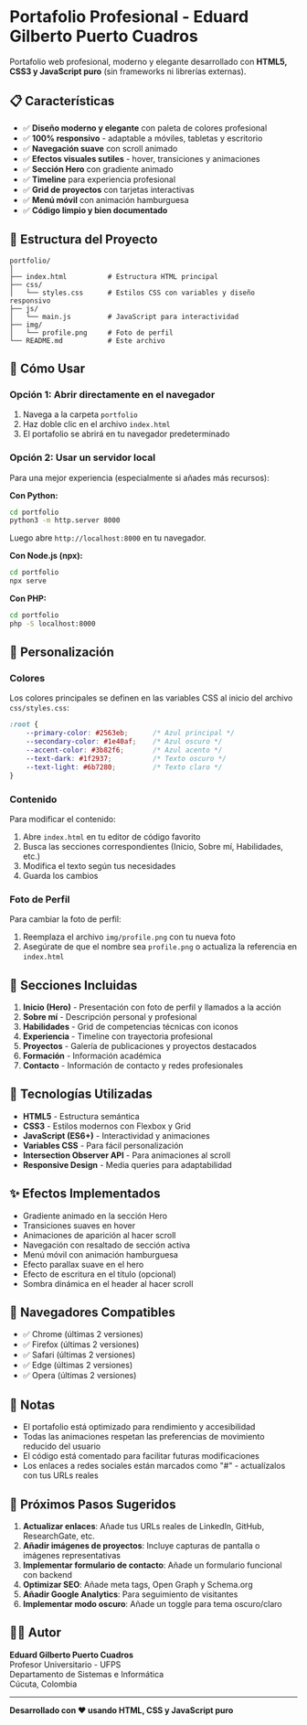 # Portafolio Profesional - Eduard Gilberto Puerto Cuadros

Portafolio web profesional, moderno y elegante desarrollado con **HTML5, CSS3 y JavaScript puro** (sin frameworks ni librerías externas).

## 📋 Características

- ✅ **Diseño moderno y elegante** con paleta de colores profesional
- ✅ **100% responsivo** - adaptable a móviles, tabletas y escritorio
- ✅ **Navegación suave** con scroll animado
- ✅ **Efectos visuales sutiles** - hover, transiciones y animaciones
- ✅ **Sección Hero** con gradiente animado
- ✅ **Timeline** para experiencia profesional
- ✅ **Grid de proyectos** con tarjetas interactivas
- ✅ **Menú móvil** con animación hamburguesa
- ✅ **Código limpio y bien documentado**

## 📂 Estructura del Proyecto

```
portfolio/
│
├── index.html          # Estructura HTML principal
├── css/
│   └── styles.css      # Estilos CSS con variables y diseño responsivo
├── js/
│   └── main.js         # JavaScript para interactividad
├── img/
│   └── profile.png     # Foto de perfil
└── README.md           # Este archivo
```

## 🚀 Cómo Usar

### Opción 1: Abrir directamente en el navegador

1. Navega a la carpeta `portfolio`
2. Haz doble clic en el archivo `index.html`
3. El portafolio se abrirá en tu navegador predeterminado

### Opción 2: Usar un servidor local

Para una mejor experiencia (especialmente si añades más recursos):

**Con Python:**
```bash
cd portfolio
python3 -m http.server 8000
```
Luego abre `http://localhost:8000` en tu navegador.

**Con Node.js (npx):**
```bash
cd portfolio
npx serve
```

**Con PHP:**
```bash
cd portfolio
php -S localhost:8000
```

## 🎨 Personalización

### Colores

Los colores principales se definen en las variables CSS al inicio del archivo `css/styles.css`:

```css
:root {
    --primary-color: #2563eb;      /* Azul principal */
    --secondary-color: #1e40af;    /* Azul oscuro */
    --accent-color: #3b82f6;       /* Azul acento */
    --text-dark: #1f2937;          /* Texto oscuro */
    --text-light: #6b7280;         /* Texto claro */
}
```

### Contenido

Para modificar el contenido:

1. Abre `index.html` en tu editor de código favorito
2. Busca las secciones correspondientes (Inicio, Sobre mí, Habilidades, etc.)
3. Modifica el texto según tus necesidades
4. Guarda los cambios

### Foto de Perfil

Para cambiar la foto de perfil:

1. Reemplaza el archivo `img/profile.png` con tu nueva foto
2. Asegúrate de que el nombre sea `profile.png` o actualiza la referencia en `index.html`

## 📱 Secciones Incluidas

1. **Inicio (Hero)** - Presentación con foto de perfil y llamados a la acción
2. **Sobre mí** - Descripción personal y profesional
3. **Habilidades** - Grid de competencias técnicas con iconos
4. **Experiencia** - Timeline con trayectoria profesional
5. **Proyectos** - Galería de publicaciones y proyectos destacados
6. **Formación** - Información académica
7. **Contacto** - Información de contacto y redes profesionales

## 🔧 Tecnologías Utilizadas

- **HTML5** - Estructura semántica
- **CSS3** - Estilos modernos con Flexbox y Grid
- **JavaScript (ES6+)** - Interactividad y animaciones
- **Variables CSS** - Para fácil personalización
- **Intersection Observer API** - Para animaciones al scroll
- **Responsive Design** - Media queries para adaptabilidad

## ✨ Efectos Implementados

- Gradiente animado en la sección Hero
- Transiciones suaves en hover
- Animaciones de aparición al hacer scroll
- Navegación con resaltado de sección activa
- Menú móvil con animación hamburguesa
- Efecto parallax suave en el hero
- Efecto de escritura en el título (opcional)
- Sombra dinámica en el header al hacer scroll

## 📄 Navegadores Compatibles

- ✅ Chrome (últimas 2 versiones)
- ✅ Firefox (últimas 2 versiones)
- ✅ Safari (últimas 2 versiones)
- ✅ Edge (últimas 2 versiones)
- ✅ Opera (últimas 2 versiones)

## 📝 Notas

- El portafolio está optimizado para rendimiento y accesibilidad
- Todas las animaciones respetan las preferencias de movimiento reducido del usuario
- El código está comentado para facilitar futuras modificaciones
- Los enlaces a redes sociales están marcados como "#" - actualízalos con tus URLs reales

## 🎯 Próximos Pasos Sugeridos

1. **Actualizar enlaces**: Añade tus URLs reales de LinkedIn, GitHub, ResearchGate, etc.
2. **Añadir imágenes de proyectos**: Incluye capturas de pantalla o imágenes representativas
3. **Implementar formulario de contacto**: Añade un formulario funcional con backend
4. **Optimizar SEO**: Añade meta tags, Open Graph y Schema.org
5. **Añadir Google Analytics**: Para seguimiento de visitantes
6. **Implementar modo oscuro**: Añade un toggle para tema oscuro/claro

## 👨‍💻 Autor

**Eduard Gilberto Puerto Cuadros**  
Profesor Universitario - UFPS  
Departamento de Sistemas e Informática  
Cúcuta, Colombia

---

**Desarrollado con ❤️ usando HTML, CSS y JavaScript puro**

